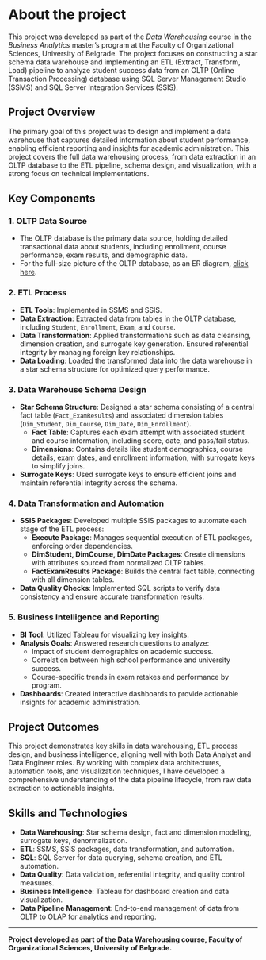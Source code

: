 # About the project

This project was developed as part of the *Data Warehousing* course in the *Business Analytics* master’s program at the Faculty of Organizational Sciences, University of Belgrade. The project focuses on constructing a star schema data warehouse and implementing an ETL (Extract, Transform, Load) pipeline to analyze student success data from an OLTP (Online Transaction Processing) database using SQL Server Management Studio (SSMS) and SQL Server Integration Services (SSIS). 

## Project Overview

The primary goal of this project was to design and implement a data warehouse that captures detailed information about student performance, enabling efficient reporting and insights for academic administration. This project covers the full data warehousing process, from data extraction in an OLTP database to the ETL pipeline, schema design, and visualization, with a strong focus on technical implementations.

## Key Components

### 1. OLTP Data Source

- The OLTP database is the primary data source, holding detailed transactional data about students, including enrollment, course performance, exam results, and demographic data.
- For the full-size picture of the OLTP database, as an ER diagram, <a href="https://raw.githubusercontent.com/NovakMastilovic/SSIS_ETL_University_DB/refs/heads/main/University_OLTP_Database.png" target="_blank">click here</a>.
   
### 2. ETL Process

- **ETL Tools**: Implemented in SSMS and SSIS.
- **Data Extraction**: Extracted data from tables in the OLTP database, including `Student`, `Enrollment`, `Exam`, and `Course`.
- **Data Transformation**: Applied transformations such as data cleansing, dimension creation, and surrogate key generation. Ensured referential integrity by managing foreign key relationships.
- **Data Loading**: Loaded the transformed data into the data warehouse in a star schema structure for optimized query performance.

### 3. Data Warehouse Schema Design

- **Star Schema Structure**: Designed a star schema consisting of a central fact table (`Fact_ExamResults`) and associated dimension tables (`Dim_Student`, `Dim_Course`, `Dim_Date`, `Dim_Enrollment`).
  - **Fact Table**: Captures each exam attempt with associated student and course information, including score, date, and pass/fail status.
  - **Dimensions**: Contains details like student demographics, course details, exam dates, and enrollment information, with surrogate keys to simplify joins.
- **Surrogate Keys**: Used surrogate keys to ensure efficient joins and maintain referential integrity across the schema.

### 4. Data Transformation and Automation

- **SSIS Packages**: Developed multiple SSIS packages to automate each stage of the ETL process:
  - **Execute Package**: Manages sequential execution of ETL packages, enforcing order dependencies.
  - **DimStudent, DimCourse, DimDate Packages**: Create dimensions with attributes sourced from normalized OLTP tables.
  - **FactExamResults Package**: Builds the central fact table, connecting with all dimension tables.
- **Data Quality Checks**: Implemented SQL scripts to verify data consistency and ensure accurate transformation results.

### 5. Business Intelligence and Reporting

- **BI Tool**: Utilized Tableau for visualizing key insights.
- **Analysis Goals**: Answered research questions to analyze:
  - Impact of student demographics on academic success.
  - Correlation between high school performance and university success.
  - Course-specific trends in exam retakes and performance by program.
- **Dashboards**: Created interactive dashboards to provide actionable insights for academic administration.

## Project Outcomes

This project demonstrates key skills in data warehousing, ETL process design, and business intelligence, aligning well with both Data Analyst and Data Engineer roles. By working with complex data architectures, automation tools, and visualization techniques, I have developed a comprehensive understanding of the data pipeline lifecycle, from raw data extraction to actionable insights.

## Skills and Technologies

- **Data Warehousing**: Star schema design, fact and dimension modeling, surrogate keys, denormalization.
- **ETL**: SSMS, SSIS packages, data transformation, and automation.
- **SQL**: SQL Server for data querying, schema creation, and ETL automation.
- **Data Quality**: Data validation, referential integrity, and quality control measures.
- **Business Intelligence**: Tableau for dashboard creation and data visualization.
- **Data Pipeline Management**: End-to-end management of data from OLTP to OLAP for analytics and reporting.

---

**Project developed as part of the Data Warehousing course, Faculty of Organizational Sciences, University of Belgrade.**
